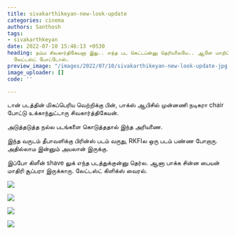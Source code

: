 ```yaml
---
title: sivakarthikeyan-new-look-update
categories: cinema
authors: Santhosh
tags:
- sivakarthkeyan
date: 2022-07-10 15:46:13 +0530
heading: நம்ம சிவகார்திகேயனா இது.. எந்த பட கெட்டப்ன்னு தெரியலையே.. ஆளே மாறிட்டாரு.
  லேட்டஸ்ட் போட்டோஸ்.
preview_image: "/images/2022/07/10/sivakarthikeyan-new-look-update-jpg.jpeg"
image_uploader: []
code: ''

---
```

டான் படத்தின் மிகப்பெரிய வெற்றிக்கு பின், பாக்ஸ் ஆபிசில் முன்னணி நடிகரா chair போட்டு உக்காந்துட்டாரு சிவகார்த்திகேயன்.

அடுத்தடுத்த நல்ல படங்களை கொடுத்ததால் இந்த அரியணை.

இந்த வருடம் தீபாவளிக்கு பிரின்ஸ் படம் வருது, RKFIல ஒரு படம் பண்ண போறாரு. அதில்லாம இன்னும் அயலான் இருக்கு.

இப்போ கிளீன் shave லுக் எந்த படத்துக்குன்னு தெர்ல. ஆனா பாக்க சின்ன பையன் மாதிரி சூப்பரா இருக்காரு. லேட்டஸ்ட் கிளிக்ஸ் வைரல்.

![](/images/2022/07/10/sivakarthikeyan-new-getup-4-jpg.jpeg)

![](/images/2022/07/10/sivakarthikeyan-new-getup-3-jpg.jpeg)

![](/images/2022/07/10/sivakarthikeyan-new-getup-2-jpg.jpeg)

![](/images/2022/07/10/sivakarthikeyan-new-getup-1-jpg.jpeg)
